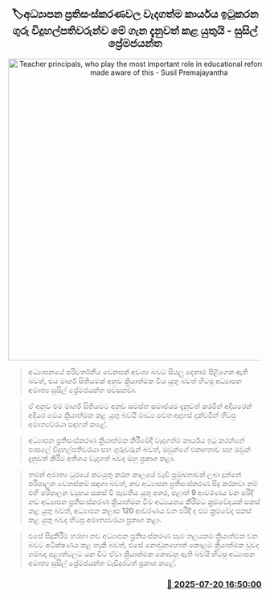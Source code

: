 <p align='center'><b><h2 align='center' title='Teacher principals, who play the most important role in educational reforms, should be made aware of this - Susil Premajayantha'>🏷අධ්‍යාපන ප්‍රතිසංස්කරණවල වැදගත්ම කාර්යය ඉටුකරන ගුරු විදුහල්පතිවරුන්ව මේ ගැන දැනුවත් කළ යුතුයි - සුසිල් ප්‍රේමජයන්ත</h2></b></p>
<p align='center'><img src='https://helakuru.sgp1.cdn.digitaloceanspaces.com/esana/images/lib/susil-premajayantha-meet-archived.jpg' width='600' alt='Teacher principals, who play the most important role in educational reforms, should be made aware of this - Susil Premajayantha'></p>

> අධ්‍යාපනයේ පරිවර්තනීය වෙනසක් අවශ්‍ය බවට සියලු දෙනාම පිළිගෙන ඇති බවත්, එය මාර්ග සිතියමක් අනුව ක්‍රියාත්මක විය යුතු බවත් හිටපු අධ්‍යාපන අමාත්‍ය සුසිල් ප්‍රේමජයන්ත පවසනවා.

> ඒ අනුව එම මාර්ග සිතියමට අනුව සමස්ත සමාජයම දැනුවත් කරමින් අදියරෙන් අදියර මෙය ක්‍රියාත්මක කළ යුතු බවයි මාධ්‍ය වෙත අදහස් දක්වමින් හිටපු අමාත්‍යවරයා සඳහන් කළේ.

> අධ්‍යාපන ප්‍රතිසංස්කරණ ක්‍රියාත්මක කිරීමේදී වැදගත්ම කාර්යය ඉටු කරන්නේ පාසලේ විදුහල්පතිවරයා සහ ගුරුවරුන් බවත්, ඔවුන්ගේ එකඟතාව සහ ඔවුන් දැනුවත් කිරීම අතිශය වැදගත් බවද ඔහු ප්‍රකාශ කළා.

> තමන් අමාත්‍ය ධුරයේ කටයුතු කරන කාලයේ වැඩි ප්‍රමුඛතාවක් ලබා දුන්නේ පරිපාලන වෙනස්කම් සඳහා බවත්, නව අධ්‍යාපන ප්‍රතිසංස්කරණ සිදු කරනවා නම් එහි පරිපාලන ව්‍යුහය සකස් වී පැවතිය යුතු අතර, පළාත් 9 ආවරණය වන පරිදි නව අධ්‍යාපන ප්‍රතිසංස්කරණ ක්‍රියාත්මක වීම අධ්‍යයනය කිරීමට ක්‍රමවේදයක් සකස් කළ යුතු බවත්, අධ්‍යාපන කලාප 120 ආවරණය වන පරිදි ද එම ක්‍රමවේද සකස් කළ යුතු බවද හිටපු අමාත්‍යවරයා ප්‍රකාශ කළා.

> එසේ සිදුකිරීම හරහා නව අධ්‍යාපන ප්‍රතිසංස්කරණ සෑම තලයකම ක්‍රියාත්මක වන බවට අධීක්ෂණය කළ හැකි බවත්, එසේ නොවුනහොත් කොළඹ ක්‍රියාත්මක වුවද ගම්බද පළාත්වලට යන විට ඒවා ක්‍රියාත්මක නොවනු ඇති බවයි හිටපු අධ්‍යාපන අමාත්‍ය සුසිල් ප්‍රේමජයන්ත වැඩිදුරටත් ප්‍රකාශ කළේ.



<h3 align='right'><a href='https://www.helakuru.lk/esana/p/112009/'>📅 2025-07-20 16:50:00</a></h3>
